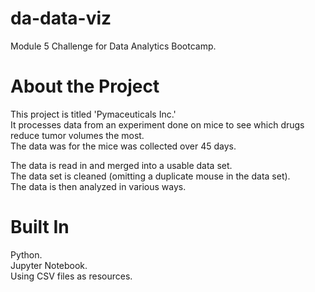 # da-data-viz
Module 5 Challenge for Data Analytics Bootcamp.

# About the Project
This project is titled 'Pymaceuticals Inc.'  
It processes data from an experiment done on mice to see which drugs reduce tumor volumes the most.  
The data was for the mice was collected over 45 days.  


The data is read in and merged into a usable data set.  
The data set is cleaned (omitting a duplicate mouse in the data set).  
The data is then analyzed in various ways.  

# Built In
Python.  
Jupyter Notebook.  
Using CSV files as resources.
